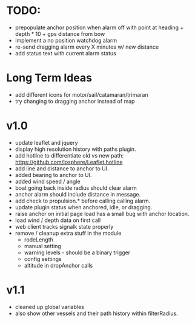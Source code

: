 # TODO:

* prepopulate anchor position when alarm off with point at heading + depth * 10 + gps distance from bow
* implement a no position watchdog alarm
* re-send dragging alarm every X minutes w/ new distance
* add status text with current alarm status

# Long Term Ideas
* add different icons for motor/sail/catamaran/trimaran
* try changing to dragging anchor instead of map

# v1.0

* update leaflet and jquery
* display high resolution history with paths plugin.
* add hotline to differentiate old vs new path: https://github.com/iosphere/Leaflet.hotline
* add line and distance to anchor to UI.
* added bearing to anchor to UI.
* added wind speed / angle
* boat going back inside radius should clear alarm
* anchor alarm should include distance in message.
* add check to propulsion.* before calling calling alarm.
* update plugin status when anchored, idle, or dragging.
* raise anchor on initial page load has a small bug with anchor location.
* load wind / depth data on first call
* web client tracks signalk state properly
* remove / cleanup extra stuff in the module
  * rodeLength
  * manual setting
  * warning levels - should be a binary trigger
  * config settings
  * altitude in dropAnchor calls

# v1.1

* cleaned up global variables
* also show other vessels and their path history within filterRadius.